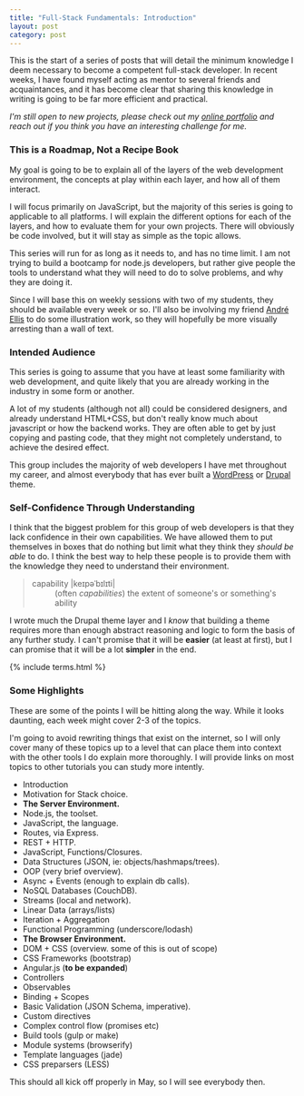 ```yaml
---
title: "Full-Stack Fundamentals: Introduction"
layout: post
category: post
---
```


This is the start of a series of posts that will detail the minimum knowledge I deem necessary to become a competent full-stack developer. In recent weeks, I have found myself acting as mentor to several friends and acquaintances, and it has become clear that sharing this knowledge in writing is going to be far more efficient and practical.

<!--more-->

_I'm still open to new projects, please check out my [online portfolio](/portfolio) and reach out if you think you have an interesting challenge for me._


### This is a Roadmap, Not a Recipe Book 

My goal is going to be to explain all of the layers of the web development environment, the concepts at play within each layer, and how all of them interact.

I will focus primarily on JavaScript, but the majority of this series is going to applicable to all platforms. I will explain the different options for each of the layers, and how to evaluate them for your own projects. There will obviously be code involved, but it will stay as simple as the topic allows.

This series will run for as long as it needs to, and has no time limit. I am not trying to build a bootcamp for node.js developers, but rather give people the tools to understand what they will need to do to solve problems, and why they are doing it.

Since I will base this on weekly sessions with two of my students, they should be available every week or so. I'll also be involving my friend [André Ellis](http://uberellis.com/) to do some illustration work, so they will hopefully be more visually arresting than a wall of text.

### Intended Audience

This series is going to assume that you have at least some familiarity with web development, and quite likely that you are already working in the industry in some form or another.

A lot of my students (although not all) could be considered designers, and already understand HTML+CSS, but don't really know much about javascript or how the backend works. They are often able to get by just copying and pasting code, that they might not completely understand, to achieve the desired effect.

This group includes the majority of web developers I have met throughout my career, and almost everybody that has ever built a [WordPress](http://wordpress.org) or [Drupal](http://drupal.org) theme.

### Self-Confidence Through Understanding

I think that the biggest problem for this group of web developers is that they lack confidence in their own capabilities. We have allowed them to put themselves in boxes that do nothing but limit what they think they _should be able_ to do. I think the best way to help these people is to provide them with the knowledge they need to understand their environment.

<blockquote><dl>
  <dt>capability |keɪpəˈbɪlɪti|</dt>
  <dd>(often <em>capabilities</em>) the extent of someone's or something's ability</dd>
</dl></blockquote>

I wrote much the Drupal theme layer and I _know_ that building a theme requires more than enough abstract reasoning and logic to form the basis of any further study. I can't promise that it will be __easier__ (at least at first), but I can promise that it will be a lot __simpler__ in the end.

{% include terms.html %}

### Some Highlights

These are some of the points I will be hitting along the way. While it looks daunting, each week might cover 2-3 of the topics.

I'm going to avoid rewriting things that exist on the internet, so I will only cover many of these topics up to a level that can place them into context with the other tools I do explain more thoroughly. I will provide links on most topics to other tutorials you can study more intently.

* Introduction
* Motivation for Stack choice.
* __The Server Environment.__
* Node.js, the toolset.
* JavaScript, the language.
* Routes, via Express.
* REST + HTTP.
* JavaScript, Functions/Closures.
* Data Structures (JSON, ie: objects/hashmaps/trees).
* OOP (very brief overview).
* Async + Events (enough to explain db calls).
* NoSQL Databases (CouchDB).
* Streams (local and network).
* Linear Data (arrays/lists)
* Iteration + Aggregation
* Functional Programming (underscore/lodash)
* __The Browser Environment.__
* DOM + CSS (overview. some of this is out of scope)
* CSS Frameworks (bootstrap)
* Angular.js (__to be expanded__)
* Controllers
* Observables
* Binding + Scopes
* Basic Validation (JSON Schema, imperative). 
* Custom directives
* Complex control flow (promises etc)
* Build tools (gulp or make)
* Module systems (browserify)
* Template languages (jade)
* CSS preparsers (LESS)
 
This should all kick off properly in May, so I will see everybody then.
